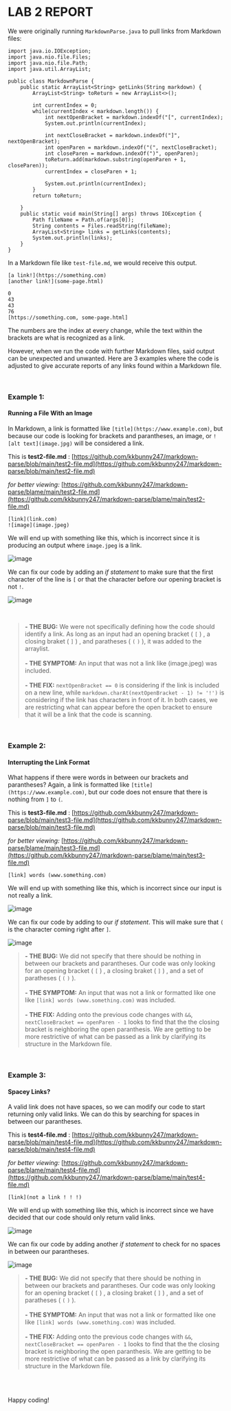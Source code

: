 # **LAB 2 REPORT**


We were originally running `MarkdownParse.java` to pull links from Markdown files:
```
import java.io.IOException;
import java.nio.file.Files;
import java.nio.file.Path;
import java.util.ArrayList;

public class MarkdownParse {
    public static ArrayList<String> getLinks(String markdown) {
        ArrayList<String> toReturn = new ArrayList<>();
        
        int currentIndex = 0;
        while(currentIndex < markdown.length()) {
            int nextOpenBracket = markdown.indexOf("[", currentIndex);
            System.out.println(currentIndex);

            int nextCloseBracket = markdown.indexOf("]", nextOpenBracket);
            int openParen = markdown.indexOf("(", nextCloseBracket);
            int closeParen = markdown.indexOf(")", openParen);
            toReturn.add(markdown.substring(openParen + 1, closeParen));
            currentIndex = closeParen + 1;

            System.out.println(currentIndex);
        }
        return toReturn;
        
    }
    public static void main(String[] args) throws IOException {
		Path fileName = Path.of(args[0]);
	    String contents = Files.readString(fileName);
        ArrayList<String> links = getLinks(contents);
        System.out.println(links);
    }
}
```
In a Markdown file like `test-file.md`, we would receive this output.
```
[a link!](https://something.com)
[another link!](some-page.html)
```

`0`<br/>
`43`<br/>
`43`<br/>
`76`<br/>
`[https://something.com, some-page.html]`<br/>

The numbers are the index at every change, while the text within the brackets are what is recognized as a link. 

However, when we run the code with further Markdown files, said output can be unexpected and unwanted. Here are 3 examples where the code is adjusted to give accurate reports of any links found within a Markdown file.

<br/>

### **Example 1:**
####  Running a File With an Image

In Markdown, a link is formatted like `[title](https://www.example.com)`, but because our code is looking for brackets and parantheses, an image, or `![alt text](image.jpg)` will be considered a link.

This is **test2-file.md** : [https://github.com/kkbunny247/markdown-parse/blob/main/test2-file.md](https://github.com/kkbunny247/markdown-parse/blob/main/test2-file.md) 

*for better viewing:* [https://github.com/kkbunny247/markdown-parse/blame/main/test2-file.md](https://github.com/kkbunny247/markdown-parse/blame/main/test2-file.md) 

```
[link](link.com)
![image](image.jpeg)
```
We will end up with something like this, which is incorrect since it is producing an output where `image.jpeg` is a link.

![image](Screenshot2022-01-27171748.png)

We can fix our code by adding an *if statement* to make sure that the first character of the line is `[` or that the character before our opening bracket is not `!`. 

![image](Screenshot2022-01-27172101.png)

<br/>

> **- THE BUG:** We were not specifically defining how the code should identify a link. As long as an input had an opening bracket ( `[` ) , a closing braket ( `]` ) , and paratheses ( `(` `)` ), it was added to the arraylist. <br/> <br/> 
**- THE SYMPTOM:** An input that was not a link like (image.jpeg) was included. <br/> <br/> 
**- THE FIX:**  `nextOpenBracket == 0` is considering if the link is included on a new line, while `markdown.charAt(nextOpenBracket - 1) != '!')` is considering if the link has characters in front of it. In both cases, we are restricting what can appear before the open bracket to ensure that it will be a link that the code is scanning.

<br/>

### **Example 2:**
#### Interrupting the Link Format

What happens if there were words in between our brackets and parantheses? Again, a link is formatted like `[title](https://www.example.com)`, but our code does not ensure that there is nothing from `]` to `(`. 

This is **test3-file.md** : [https://github.com/kkbunny247/markdown-parse/blob/main/test3-file.md](https://github.com/kkbunny247/markdown-parse/blob/main/test3-file.md) 

*for better viewing:* [https://github.com/kkbunny247/markdown-parse/blame/main/test3-file.md](https://github.com/kkbunny247/markdown-parse/blame/main/test3-file.md)

```
[link] words (www.something.com)
```
We will end up with something like this, which is incorrect since our input is not really a link. 

![image](Screenshot2022-01-27180244.png)

We can fix our code by adding to our *if statement*. This will make sure that `(` is the character coming right after `]`. 

![image](Screenshot2022-01-27180728.png)

> **- THE BUG:** We did not specify that there should be nothing in between our brackets and parantheses. Our code was only looking for an opening bracket ( `[` ) , a closing braket ( `]` ) , and a set of paratheses ( `(` `)` ). <br/> <br/> 
**- THE SYMPTOM:** An input that was not a link or formatted like one like `[link] words (www.something.com)` was included. <br/> <br/> 
**- THE FIX:**  Adding onto the previous code changes with `&&`, `nextCloseBracket == openParen - 1` looks to find that the the closing bracket is neighboring the open paranthesis. We are getting to be more restrictive of what can be passed as a link by clarifying its structure in the Markdown file.

<br/>

### **Example 3:**
#### Spacey Links?

A valid link does not have spaces, so we can modify our code to start returning only valid links. We can do this by searching for spaces in between our parantheses. 

This is **test4-file.md** : [https://github.com/kkbunny247/markdown-parse/blob/main/test4-file.md](https://github.com/kkbunny247/markdown-parse/blob/main/test4-file.md) 

*for better viewing:* [https://github.com/kkbunny247/markdown-parse/blame/main/test4-file.md](https://github.com/kkbunny247/markdown-parse/blame/main/test4-file.md)

```
[link](not a link ! ! !)
```
We will end up with something like this, which is incorrect since we have decided that our code should only return valid links. 

![image](Screenshot2022-01-27182651.png)

We can fix our code by adding another *if statement* to check for no spaces in between our parantheses. 

![image](Screenshot2022-01-27180728.png)

> **- THE BUG:** We did not specify that there should be nothing in between our brackets and parantheses. Our code was only looking for an opening bracket ( `[` ) , a closing braket ( `]` ) , and a set of paratheses ( `(` `)` ). <br/> <br/> 
**- THE SYMPTOM:** An input that was not a link or formatted like one like `[link] words (www.something.com)` was included. <br/> <br/> 
**- THE FIX:**  Adding onto the previous code changes with `&&`, `nextCloseBracket == openParen - 1` looks to find that the the closing bracket is neighboring the open paranthesis. We are getting to be more restrictive of what can be passed as a link by clarifying its structure in the Markdown file.

<br/>
<br/>

Happy coding!